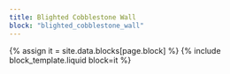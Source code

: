 ```yaml
---
title: Blighted Cobblestone Wall
block: "blighted_cobblestone_wall"
---
```


{% assign it = site.data.blocks[page.block] %}
{% include block_template.liquid block=it %}

